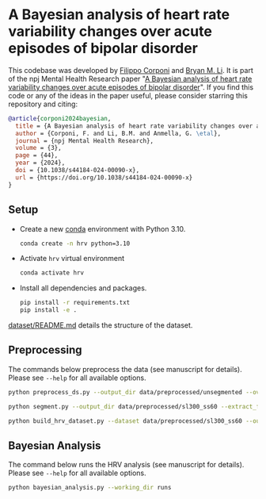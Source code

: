 # A Bayesian analysis of heart rate variability changes over acute episodes of bipolar disorder

This codebase was developed by [Filippo Corponi](https://github.com/FilippoCMC) and [Bryan M. Li](https://github.com/bryanlimy). It is part of the npj Mental Health Research paper "[A Bayesian analysis of heart rate variability changes over acute episodes of bipolar disorder](https://www.nature.com/articles/s44184-024-00090-x)". If you find this code or any of the ideas in the paper useful, please consider starring this repository and citing:

```bibtex
@article{corponi2024bayesian,
  title = {A Bayesian analysis of heart rate variability changes over acute episodes of bipolar disorder},
  author = {Corponi, F. and Li, B.M. and Anmella, G. \etal},
  journal = {npj Mental Health Research},
  volume = {3},
  page = {44},
  year = {2024},
  doi = {10.1038/s44184-024-00090-x},
  url = {https://doi.org/10.1038/s44184-024-00090-x}
}
```

## Setup
- Create a new [conda](https://docs.anaconda.com/miniconda/) environment with Python 3.10.
  ```bash
  conda create -n hrv python=3.10
  ```
- Activate `hrv` virtual environment
  ```bash
  conda activate hrv
  ```
- Install all dependencies and packages.
  ```bash
  pip install -r requirements.txt
  pip install -e .
  ```
[dataset/README.md](dataset/README.md) details the structure of the dataset.

## Preprocessing

The commands below preprocess the data (see manuscript for details). Please see `--help` for all available options.

  ```bash
  python preprocess_ds.py --output_dir data/preprocessed/unsegmented --overwrite --overwrite_spreadsheet
  ```

  ```bash
  python segment.py --output_dir data/preprocessed/sl300_ss60 --extract_features hrv --hrv_extractor flirt --segment_length 300 --step_size 60 --overwrite --use_empatica_ibi
  ```

  ```bash
  python build_hrv_dataset.py --dataset data/preprocessed/sl300_ss60 --output_dir runs
  ```

## Bayesian Analysis

The command below runs the HRV analysis (see manuscript for details). Please see `--help` for all available options.
  ```bash
  python bayesian_analysis.py --working_dir runs
  ```
